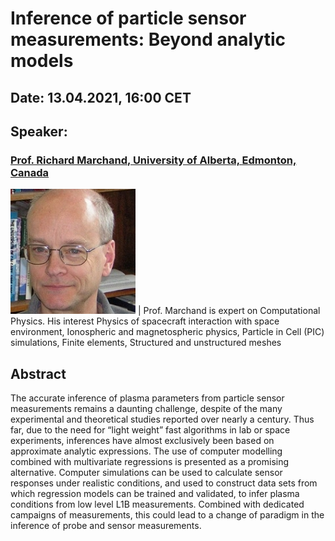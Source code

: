 # Inference of particle sensor measurements: Beyond analytic models

## Date: 13.04.2021, 16:00 CET

## Speaker: 
### [Prof. Richard Marchand, University of Alberta, Edmonton, Canada](https://sites.ualberta.ca/~rmarchan/) 

![richard-marchand](assets/images/richard-marchand.jpeg?s=200) | Prof. Marchand is expert on Computational Physics. His interest Physics of spacecraft interaction with space environment, Ionospheric and magnetospheric physics, Particle in Cell (PIC) simulations, Finite elements, Structured and unstructured meshes

## Abstract
The accurate inference of plasma parameters from particle sensor measurements remains a daunting
challenge, despite of the many experimental and theoretical studies reported over nearly a century.
Thus far, due to the need for “light weight” fast algorithms in lab or space experiments, inferences have
almost exclusively been based on approximate analytic expressions. The use of computer modelling
combined with multivariate regressions is presented as a promising alternative. Computer simulations
can be used to calculate sensor responses under realistic conditions, and used to construct data sets
from which regression models can be trained and validated, to infer plasma conditions from low level
L1B measurements. Combined with dedicated campaigns of measurements, this could lead to a change
of paradigm in the inference of probe and sensor measurements.
